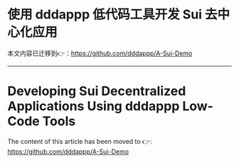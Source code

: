 # 使用 dddappp 低代码工具开发 Sui 去中心化应用

本文内容已迁移到👉：https://github.com/dddappp/A-Sui-Demo

---

# Developing Sui Decentralized Applications Using dddappp Low-Code Tools

The content of this article has been moved to 👉: https://github.com/dddappp/A-Sui-Demo

